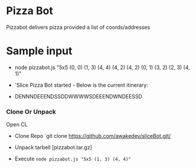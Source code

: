 # Pizza Bot

Pizzabot delivers pizza provided a list of coords/addresses

# Sample input

* node pizzabot.js "5x5 (0, 0) (1, 3) (4, 4) (4, 2) (4, 2) (0, 1) (3, 2) (2, 3) (4, 1)"

* 'Slice Pizza Bot started - Below is the current itinerary:

* DENNNDEEENDSSDDWWWWSDEEENDWNDEESSD




### Clone Or Unpack

Open CL

* Clone Repo `git clone https://github.com/awakedev/sliceBot.git/

* Unpack tarbell [pizzabot.tar.gz]

* Execute `node pizzabot.js "5x5 (1, 3) (4, 4)"`




